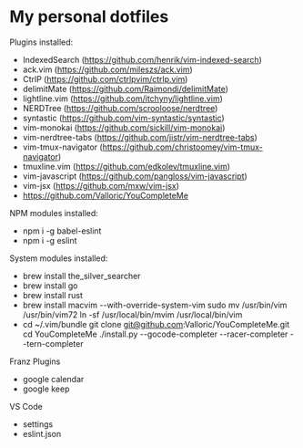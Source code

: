 # My personal dotfiles

Plugins installed:
- IndexedSearch (https://github.com/henrik/vim-indexed-search)
- ack.vim (https://github.com/mileszs/ack.vim)
- CtrlP (https://github.com/ctrlpvim/ctrlp.vim)
- delimitMate (https://github.com/Raimondi/delimitMate)
- lightline.vim (https://github.com/itchyny/lightline.vim)
- NERDTree (https://github.com/scrooloose/nerdtree)
- syntastic (https://github.com/vim-syntastic/syntastic)
- vim-monokai (https://github.com/sickill/vim-monokai)
- vim-nerdtree-tabs (https://github.com/jistr/vim-nerdtree-tabs)
- vim-tmux-navigator (https://github.com/christoomey/vim-tmux-navigator)
- tmuxline.vim (https://github.com/edkolev/tmuxline.vim)
- vim-javascript (https://github.com/pangloss/vim-javascript)
- vim-jsx (https://github.com/mxw/vim-jsx)
- https://github.com/Valloric/YouCompleteMe

NPM modules installed:
- npm i -g babel-eslint
- npm i -g eslint

System modules installed:
- brew install the_silver_searcher
- brew install go
- brew install rust
- brew install macvim --with-override-system-vim
  sudo mv /usr/bin/vim /usr/bin/vim72
  ln -sf /usr/local/bin/mvim /usr/local/bin/vim
- cd ~/.vim/bundle
  git clone git@github.com:Valloric/YouCompleteMe.git
  cd YouCompleteMe
  ./install.py --gocode-completer --racer-completer --tern-completer


Franz Plugins
- google calendar
- google keep

VS Code
- settings
- eslint.json

